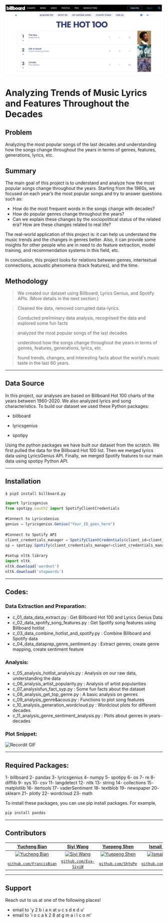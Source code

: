<a href="https://www.billboard.com/charts/hot-100"><img src="img/billboard_snippet.png" alt="Italian Trulli"></a>

# Analyzing Trends of Music Lyrics and Features Throughout the Decades

## Problem
Analyzing the most popular songs of the last decades and understanding how the songs change throughout the
years in terms of genres, features, generations, lyrics, etc.

## Summary
The main goal of this project is to understand and analyze how the most popular songs change throughout
the years. Starting from the 1960s, we focused on each year’s the most popular songs and try to answer
questions such as:
- How do the most frequent words in the songs change with decades?
- How do popular genres change throughout the years?
- Can we explain these changes by the sociopolitical status of the related era? How are these
changes related to real life?

The real-world application of this project is: it can help us understand the music trends and the changes in genres better. Also, it can provide some insights for other people who are in need to do feature extraction, model training, and recommendation systems in this field, etc.

In conclusion, this project looks for relations between genres, intertextual connections, acoustic
phenomena (track features), and the time.

## Methodology
> We created our dataset using Billboard, Lyrics Genius, and Spotify APIs. (More details in the next section.)

> Cleaned the data, removed corrupted data-lyrics.

> Conducted preliminary data analysis, recognised the data and explored some fun facts

> analyzed the most popular songs of the last decades

> understood how the songs change throughout the years in terms of genres, features, generations, lyrics, etc. 

> found trends, changes, and interesting facts about the world's music taste in the last 60 years.

---

## Data Source
In this project, our analyses are based on Billboard Hot 100 charts of the years between 1960-2020. 
We also analyzed lyrics and song characteristics. To build our dataset we used these Python packages:

- billboard
	
- lyricsgenius
	
- spotipy

Using the python packages we have built our dataset from the scratch. We first pulled the data for the Billboard Hot 100 list. Then we merged lyrics data using LyricsGenius API. Finally, we merged Spotify features to our main data using spotipy Python API.

---

## Installation

```shell
$ pip3 install billboard.py
```

```javascript
import lyricsgenius
from spotipy.oauth2 import SpotifyClientCredentials

#Connect to LyricsGenius
genius = lyricsgenius.Genius("Your_ID_goes_here")

#Connect to Spotify API
client_credentials_manager = SpotifyClientCredentials(client_id=client_id, client_secret=client_secret)
sp = spotipy.Spotify(client_credentials_manager=client_credentials_manager)

#setup nltk library
import nltk
nltk.download('wordnet')
nltk.download('stopwords')
```

---

## Codes:

### Data Extraction and Preparation:
 - c_01_data_data_extract.py : Get Billboard Hot 100 and Lyrics Genius Data
 - c_02_data_spotify_song_features.py : Get Spotify song features using Billboard hotlist
 - c_03_data_combine_hotlist_and_spotify.py : Combine Billboard and Spotify data
 - c_04_data_dataprep_genre_sentiment.py : Extract genres, create genre mapping, create sentiment feature

### Analysis:
 - c_05_analysis_hotlist_analysis.py : Analysis on our raw data, understanding the data
 - c_06_analysis_artist_popularity.py : Analysis of artist popularities
 - c_07_analysisfun_fact_syp.py : Some fun facts about the dataset
 - c_08_analysis_get_top_genre.py : A basic analysis on genres
 - c_09_analysis_genre&acous.py : Functions to plot song features
 - c_10_analysis_generation_wordcloud.py : Wordclout plots for different decades
 - c_11_analysis_genre_sentiment_analysis.py : Plots about genres in years-decades

### Plot Snippet:
![Recordit GIF](http://g.recordit.co/GiVH5fq5LX.gif)

---

## Required Packages:
1- billboard
2- pandas
3- lyricsgenius
4- numpy
5- spotipy
6- os
7- re
8- difflib
9- sys
10- csv
11- langdetect
12- nltk
13- string
14- collections
15- matplotlib
16- itertools
17- vaderSentiment
18- textblob
19- newspaper
20- sklearn
21- plotly
22- wordcloud
23- math

To install these packages, you can use pip install packages. For example,

```javascript
pip install pandas
```

---

## Contributors
| <a href="https://github.com/FrancisBian" target="_blank">**Yucheng Bian**</a> | <a href="https://github.com/Eva-SiyiW" target="_blank">**Siyi Wang**</a> | <a href="https://github.com/ShYuPe" target="_blank">**Yuepeng Shen**</a> | <a href="https://github.com/iocak28" target="_blank">**Ismail Ocak**</a> |
| :---: |:---:| :---:| :---:|
| [![Yucheng Bian](https://avatars3.githubusercontent.com/u/26937986?s=400&v=4)](https://github.com/FrancisBian)    | [![Siyi Wang](https://avatars1.githubusercontent.com/u/55155879?s=400&v=4)](https://github.com/Eva-SiyiW) | [![Yuepeng Shen](https://avatars1.githubusercontent.com/u/28599459?s=400&v=4)](https://github.com/ShYuPe)  | [![Ismail Ocak](https://avatars0.githubusercontent.com/u/14804342?s=400&v=4)](https://github.com/iocak2)    |
| <a href="https://github.com/FrancisBian" target="_blank">`github.com/FrancisBian`</a> | <a href="https://github.com/Eva-SiyiW" target="_blank">`github.com/Eva-SiyiW`</a> | <a href="https://github.com/ShYuPe" target="_blank">`github.com/ShYuPe`</a> | <a href="https://github.com/iocak28" target="_blank">`github.com/iocak28`</a> |

---

## Support
Reach out to us at one of the following places!
- email to 'y 2 b i a n at u c s d   e d u'
- email to 'i o c a k 2 8 at g m a i l   c o m'
